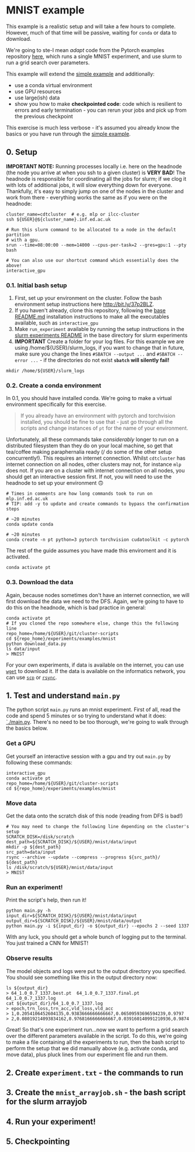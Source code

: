 # MNIST example

This example is a realistic setup and will take a few hours to complete.
However, much of that time will be passive, waiting for `conda` or data to
download.

We're going to ste-I mean _adapt_ code from the Pytorch examples repository
[here](https://github.com/pytorch/examples/tree/master/mnist), which runs a
single MNIST experiment, and use slurm to run a grid search over parameters.

This example will extend the [simple example](../simple) and additionally:
* use a conda virtual environment
* use GPU resources
* use large(ish) data
* show you how to make **checkpointed code**: code which is resilient to errors
and early termination - you can rerun your jobs and pick up from the previous
checkpoint

This exercise is much less verbose - it's assumed you already know the basics
or you have run through the [simple example](../simple).


## 0. Setup
**IMPORTANT NOTE:** Running processes locally i.e. here on the headnode (the
node you arrive at when you ssh to a given cluster) is **VERY BAD**! The
headnode is responsible for coordinating all the jobs for slurm; if we clog
it with lots of additional jobs, it will slow everything down for everyone.
Thankfully, it's easy to simply jump on one of the nodes in the cluster and
work from there - everything works the same as if you were on the headnode:
```
cluster_name=cdtcluster  # e.g. mlp or ilcc-cluster
ssh ${USER}@${cluster_name}.inf.ed.ac.uk

# Run this slurm command to be allocated to a node in the default partition
# with a gpu.
srun --time=08:00:00 --mem=14000 --cpus-per-task=2 --gres=gpu:1 --pty bash

# You can also use our shortcut command which essentially does the above!
interactive_gpu
```

### 0.1. Initial bash setup
1. First, set up your environment on the cluster. Follow the bash environment
setup instructions here http://bit.ly/37p2BLZ.
1. If you haven't already, clone this repository, following the
[base README.md](../../../README.md) installation instructions to make all the
executables available, such as `interactive_gpu`
1. Make `run_experiment` available by running the setup instructions in the
[slurm experiments README](../../README.md) in the base directory for slurm
experiments
1. **IMPORTANT** Create a folder for your log files. For this example we are
using /home/${USER}/slurm_logs, if you want to change that in future, make sure
you change the lines `#SBATCH --output ...` and `#SBATCH --error ...` - if the
directories do not exist **`sbatch` will silently fail!**
```
mkdir /home/${USER}/slurm_logs
```


### 0.2. Create a conda environment
In 0.1, you should have installed conda. We're going to make a virtual
environment specifically for this exercise. 

> If you already have an environment with pytorch and torchvision
> installed, you should be fine to use that - just go through all the scripts
> and change instances of `pt` for the name of your environment.

Unfortunately, all these commands take *considerably* longer to run on a
distributed filesystem than they do on your local machine, so get that 
tea/coffee making paraphernalia ready (/ do some of the other setup
concurrently!). This requires an internet connection. Whilst `cdtcluster` has
internet connection on all nodes, other clusters may not, for instance `mlp`
does not. If you are on a cluster with internet connection on all nodes, you
should get an interactive session first. If not, you will need to use the
headnode to set up your environment :upside_down_face:
```
# Times in comments are how long commands took to run on mlp.inf.ed.ac.uk
# TIP: add -y to update and create commands to bypass the confirmation steps

# ~20 minutes
conda update conda

# ~20 minutes
conda create -n pt python=3 pytorch torchvision cudatoolkit -c pytorch
```

The rest of the guide assumes you have made this enviroment and it is
activated.

```
conda activate pt
```

### 0.3. Download the data
Again, because nodes sometimes don't have an internet connection, we will first
download the data we need to the DFS. Again, we're going to have to do this on
the headnode, which is bad practice in general:
```
conda activate pt
# If you cloned the repo somewhere else, change this the following line
repo_home=/home/${USER}/git/cluster-scripts
cd ${repo_home}/experiments/examples/mnist
python download_data.py
ls data/input
> MNIST
```

For your own experiments, if data is available on the internet, you can use
[`wget`](https://www.gnu.org/software/wget/manual/wget.html) to download it. If
the data is available on the informatics network, you can use 
[`scp`](https://linux.die.net/man/1/scp) or 
[`rsync`](https://download.samba.org/pub/rsync/rsync.html).


## 1. Test and understand `main.py`
The python script `main.py` runs an mnist experiment. First of all, read the
code and spend 5 minutes or so trying to understand what it does:
[`./main.py](main.py). There's no need to be too thorough, we're going to walk
through the basics below.

### Get a GPU
Get yourself an interactive session with a gpu and try out `main.py` by
following these commands:
```
interactive_gpu
conda activate pt
repo_home=/home/${USER}/git/cluster-scripts
cd ${repo_home}/experiments/examples/mnist
```

### Move data
Get the data onto the scratch disk of this node (reading from DFS is bad!)
```
# You may need to change the following line depending on the cluster's setup
SCRATCH_DISK=/disk/scratch
dest_path=${SCRATCH_DISK}/${USER}/mnist/data/input
mkdir -p ${dest_path}
src_path=data/input
rsync --archive --update --compress --progress ${src_path}/ ${dest_path}
ls /disk/scratch/${USER}/mnist/data/input
> MNIST
```

### Run an experiment!
Print the script's help, then run it!
```
python main.py -h
input_dir=${SCRATCH_DISK}/${USER}/mnist/data/input
output_dir=${SCRATCH_DISK}/${USER}/mnist/data/output
python main.py -i ${input_dir} -o ${output_dir} --epochs 2 --seed 1337
```
With any luck, you should get a whole bunch of logging put to the terminal.
You just trained a CNN for MNIST!

### Observe results
The model objects and logs were put to the output directory you specified. You
should see something like this in the output directory now:
```
ls ${output_dir}
> 64_1.0_0.7_1337.best.pt  64_1.0_0.7_1337.final.pt  64_1.0_0.7_1337.log
cat ${output_dir}/64_1.0_0.7_1337.log
> epoch,trn_loss,trn_acc,vld_loss,vld_acc
> 1,0.2054106452604135,0.9383666666666667,0.06509593696594239,0.9797
> 2,0.08019214093834162,0.9768166666666667,0.039160140991210936,0.9874
```

Great! So that's one experiment run...now we want to perform a grid search over
the different parameters available in the script. To do this, we're going to
make a file containing all the experiments to run, then the bash script to
perform the setup that we did manually above (e.g. activate conda, and move 
data), plus pluck lines from our experiment file and run them.


## 2. Create `experiment.txt` - the commands to run


## 3. Create the `mnist_arrayjob.sh` - the bash script for the slurm arrayjob


## 4. Run your experiment!


## 5. Checkpointing

